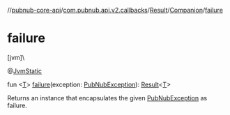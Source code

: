 //[pubnub-core-api](../../../../index.md)/[com.pubnub.api.v2.callbacks](../../index.md)/[Result](../index.md)/[Companion](index.md)/[failure](failure.md)

# failure

[jvm]\

@[JvmStatic](https://kotlinlang.org/api/latest/jvm/stdlib/kotlin.jvm/-jvm-static/index.html)

fun &lt;[T](failure.md)&gt; [failure](failure.md)(exception: [PubNubException](../../../com.pubnub.api/-pub-nub-exception/index.md)): [Result](../index.md)&lt;[T](failure.md)&gt;

Returns an instance that encapsulates the given [PubNubException](failure.md) as failure.
